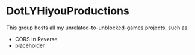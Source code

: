 # DotLYHiyouProductions
This group hosts all my unrelated-to-unblocked-games projects, such as:

- CORS In Reverse
- placeholder
